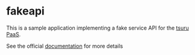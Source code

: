 fakeapi
=======

This is a sample application implementing a fake service API for the [tsuru
PaaS](https://tsuru.io).

See the official [documentation](http://docs.tsuru.io/en/stable/services/build.html) for more details
